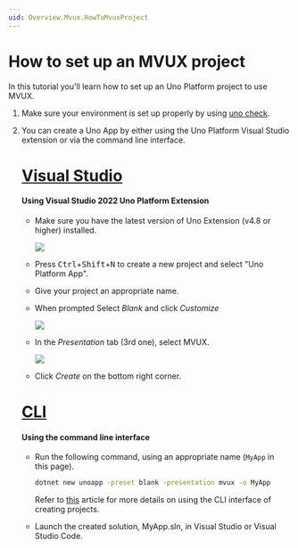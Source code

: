 ```yaml
---
uid: Overview.Mvux.HowToMvuxProject
---
```


# How to set up an MVUX project

In this tutorial you'll learn how to set up an Uno Platform project to use MVUX. 

1. Make sure your environment is set up properly by using [uno check](xref:UnoCheck.UsingUnoCheck).
1. You can create a Uno App by either using the Uno Platform Visual Studio extension or via the command line interface.

    # [**Visual Studio**](#tab/vs)

    #### Using Visual Studio 2022 Uno Platform Extension

    - Make sure you have the latest version of Uno Extension (v4.8 or higher) installed.

        ![](../Assets/MvuxProject-VsixVersion.jpg)

    - Press <kbd>Ctrl</kbd>+<kbd>Shift</kbd>+<kbd>N</kbd> to create a new project and select "Uno Platform App".

    - Give your project an appropriate name.

    - When prompted Select *Blank* and click *Customize*

        ![](../Assets/MvuxProject-StartupType.jpg)

    - In the *Presentation* tab (3rd one), select MVUX.

        ![](../Assets/MvuxProject-Mvux.jpg)

    - Click *Create* on the bottom right corner.    
    
    # [**CLI**](#tab/cli)
    
    #### Using the command line interface
    
    - Run the following command, using an appropriate name (`MyApp` in this page).
    
        ```cmd
        dotnet new unoapp -preset blank -presentation mvux -o MyApp
        ```
      
        Refer to [this](https://platform.uno/docs/articles/get-started-dotnet-new.html) article for more details
        on using the CLI interface of creating projects.

    - Launch the created solution, MyApp.sln, in  Visual Studio or Visual Studio Code.
